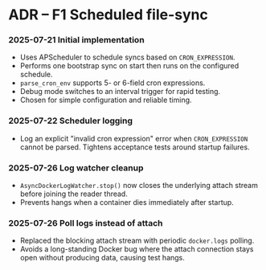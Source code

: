 # ADR – F1 Scheduled file-sync

### 2025-07-21 Initial implementation
- Uses APScheduler to schedule syncs based on `CRON_EXPRESSION`.
- Performs one bootstrap sync on start then runs on the configured schedule.
- `parse_cron_env` supports 5- or 6-field cron expressions.
- Debug mode switches to an interval trigger for rapid testing.
- Chosen for simple configuration and reliable timing.

### 2025-07-22 Scheduler logging
- Log an explicit "invalid cron expression" error when `CRON_EXPRESSION` cannot
  be parsed. Tightens acceptance tests around startup failures.

### 2025-07-26 Log watcher cleanup
- `AsyncDockerLogWatcher.stop()` now closes the underlying attach stream before
  joining the reader thread.
- Prevents hangs when a container dies immediately after startup.

### 2025-07-26 Poll logs instead of attach
- Replaced the blocking attach stream with periodic `docker.logs` polling.
- Avoids a long-standing Docker bug where the attach connection stays open
  without producing data, causing test hangs.
